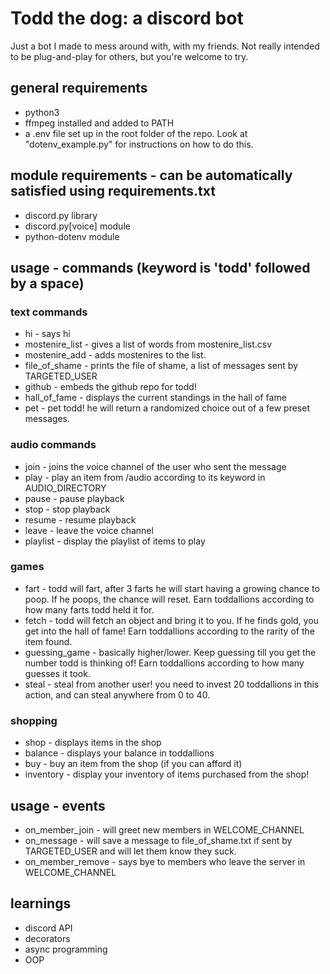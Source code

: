 # Todd the dog: a discord bot
Just a bot I made to mess around with, with my friends. Not really intended to be plug-and-play for others, but you're welcome to try.

## general requirements
- python3
- ffmpeg installed and added to PATH
- a .env file set up in the root folder of the repo. Look at "dotenv_example.py" for instructions on how to do this.

## module requirements - can be automatically satisfied using requirements.txt
- discord.py library 
- discord.py[voice] module
- python-dotenv module

## usage - commands (keyword is 'todd' followed by a space)
### text commands
- hi - says hi
- mostenire_list - gives a list of words from mostenire_list.csv
- mostenire_add - adds mostenires to the list.
- file_of_shame - prints the file of shame, a list of messages sent by TARGETED_USER
- github - embeds the github repo for todd!
- hall_of_fame - displays the current standings in the hall of fame
- pet - pet todd! he will return a randomized choice out of a few preset messages.

### audio commands
- join - joins the voice channel of the user who sent the message
- play - play an item from /audio according to its keyword in AUDIO_DIRECTORY
- pause - pause playback
- stop - stop playback
- resume - resume playback
- leave - leave the voice channel
- playlist - display the playlist of items to play

### games
 - fart - todd will fart, after 3 farts he will start having a growing chance to poop. If he poops, the chance will reset. Earn toddallions according to how many farts todd held it for.
 - fetch - todd will fetch an object and bring it to you. If he finds gold, you get into the hall of fame! Earn toddallions according to the rarity of the item found.
 - guessing_game - basically higher/lower. Keep guessing till you get the number todd is thinking of! Earn toddallions according to how many guesses it took.
 - steal - steal from another user! you need to invest 20 toddallions in this action, and can steal anywhere from 0 to 40.

 ### shopping
 - shop - displays items in the shop
 - balance - displays your balance in toddallions
 - buy - buy an item from the shop (if you can afford it)
 - inventory - display your inventory of items purchased from the shop!

## usage - events
- on_member_join - will greet new members in WELCOME_CHANNEL
- on_message - will save a message to file_of_shame.txt if sent by TARGETED_USER and will let them know they suck.
- on_member_remove - says bye to members who leave the server in WELCOME_CHANNEL

## learnings
- discord API
- decorators
- async programming
- OOP
